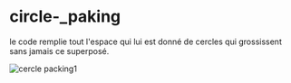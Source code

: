 # circle-_paking
le code remplie tout l'espace qui lui est donné de cercles qui grossissent sans jamais ce superposé.

![cercle packing1](https://user-images.githubusercontent.com/95425179/166147847-3ec6207e-fd80-4d63-a44d-2b23cefa4fd2.gif)
